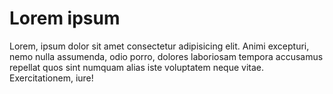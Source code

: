 # Lorem ipsum

Lorem, ipsum dolor sit amet consectetur adipisicing elit. Animi excepturi, nemo nulla assumenda, odio porro, dolores laboriosam tempora accusamus repellat quos sint numquam alias iste voluptatem neque vitae. Exercitationem, iure!
